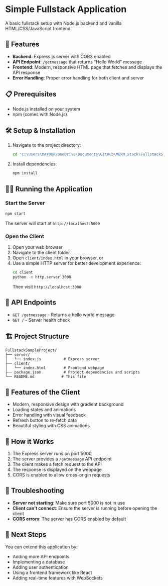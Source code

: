 # Simple Fullstack Application

A basic fullstack setup with Node.js backend and vanilla HTML/CSS/JavaScript frontend.

## 🚀 Features

- **Backend**: Express.js server with CORS enabled
- **API Endpoint**: `/getmessage` that returns "Hello World" message
- **Frontend**: Modern, responsive HTML page that fetches and displays the API response
- **Error Handling**: Proper error handling for both client and server

## 📋 Prerequisites

- Node.js installed on your system
- npm (comes with Node.js)

## 🛠️ Setup & Installation

1. Navigate to the project directory:
   ```cmd
   cd "c:\Users\MAYOUR\OneDrive\Documents\GitHub\MERN Stack\FullstackSampleProject"
   ```

2. Install dependencies:
   ```cmd
   npm install
   ```

## 🏃‍♂️ Running the Application

### Start the Server

```cmd
npm start
```

The server will start at `http://localhost:5000`

### Open the Client

1. Open your web browser
2. Navigate to the client folder
3. Open `client/index.html` in your browser, or
4. Use a simple HTTP server for better development experience:
   ```cmd
   cd client
   python -m http.server 3000
   ```
   Then visit `http://localhost:3000`

## 📡 API Endpoints

- `GET /getmessage` - Returns a hello world message
- `GET /` - Server health check

## 🏗️ Project Structure

```
FullstackSampleProject/
├── server/
│   └── index.js          # Express server
├── client/
│   └── index.html        # Frontend webpage
├── package.json          # Project dependencies and scripts
└── README.md            # This file
```

## 🎨 Features of the Client

- Modern, responsive design with gradient background
- Loading states and animations
- Error handling with visual feedback
- Refresh button to re-fetch data
- Beautiful styling with CSS animations

## 🔧 How it Works

1. The Express server runs on port 5000
2. The server provides a `/getmessage` API endpoint
3. The client makes a fetch request to the API
4. The response is displayed on the webpage
5. CORS is enabled to allow cross-origin requests

## 🐛 Troubleshooting

- **Server not starting**: Make sure port 5000 is not in use
- **Client can't connect**: Ensure the server is running before opening the client
- **CORS errors**: The server has CORS enabled by default

## 🚀 Next Steps

You can extend this application by:
- Adding more API endpoints
- Implementing a database
- Adding user authentication
- Using a frontend framework like React
- Adding real-time features with WebSockets
